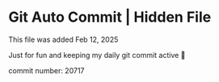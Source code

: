 # Git Auto Commit | Hidden File

This file was added Feb 12, 2025

Just for fun and keeping my daily git commit active 🤪

commit number: 20717
